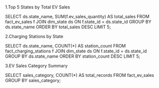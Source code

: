 1.Top 5 States by Total EV Sales

SELECT ds.state_name, SUM(f.ev_sales_quantity) AS total_sales
FROM fact_ev_sales f
JOIN dim_state ds ON f.state_id = ds.state_id
GROUP BY ds.state_name
ORDER BY total_sales DESC
LIMIT 5; 

2.Charging Stations by State

SELECT ds.state_name, COUNT(*) AS station_count
FROM fact_charging_stations f
JOIN dim_state ds ON f.state_id = ds.state_id
GROUP BY ds.state_name
ORDER BY station_count DESC
LIMIT 5;

3.EV Sales Category Summary

SELECT sales_category, COUNT(*) AS total_records
FROM fact_ev_sales
GROUP BY sales_category;


